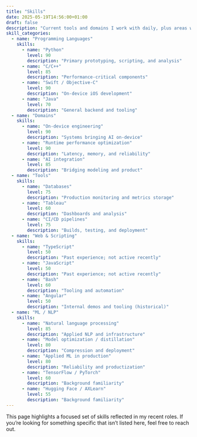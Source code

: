 ```yaml
---
title: "Skills"
date: 2025-05-19T14:56:00+01:00
draft: false
description: "Current tools and domains I work with daily, plus areas where I have strong background and familiarity."
skill_categories:
  - name: "Programming Languages"
    skills:
      - name: "Python"
        level: 90
        description: "Primary prototyping, scripting, and analysis"
      - name: "C/C++"
        level: 85
        description: "Performance‑critical components"
      - name: "Swift / Objective‑C"
        level: 90
        description: "On‑device iOS development"
      - name: "Java"
        level: 70
        description: "General backend and tooling"
  - name: "Domains"
    skills:
      - name: "On‑device engineering"
        level: 90
        description: "Systems bringing AI on‑device"
      - name: "Runtime performance optimization"
        level: 90
        description: "Latency, memory, and reliability"
      - name: "AI integration"
        level: 85
        description: "Bridging modeling and product"
  - name: "Tools"
    skills:
      - name: "Databases"
        level: 75
        description: "Production monitoring and metrics storage"
      - name: "Tableau"
        level: 60
        description: "Dashboards and analysis"
      - name: "CI/CD pipelines"
        level: 75
        description: "Builds, testing, and deployment"
  - name: "Web & Scripting"
    skills:
      - name: "TypeScript"
        level: 50
        description: "Past experience; not active recently"
      - name: "JavaScript"
        level: 50
        description: "Past experience; not active recently"
      - name: "Bash"
        level: 60
        description: "Tooling and automation"
      - name: "Angular"
        level: 50
        description: "Internal demos and tooling (historical)"
  - name: "ML / NLP"
    skills:
      - name: "Natural language processing"
        level: 85
        description: "Applied NLP and infrastructure"
      - name: "Model optimization / distillation"
        level: 80
        description: "Compression and deployment"
      - name: "Applied ML in production"
        level: 80
        description: "Reliability and productization"
      - name: "TensorFlow / PyTorch"
        level: 60
        description: "Background familiarity"
      - name: "Hugging Face / AXLearn"
        level: 55
        description: "Background familiarity"
---
```


This page highlights a focused set of skills reflected in my recent roles. If you’re looking for something specific that isn’t listed here, feel free to reach out.
